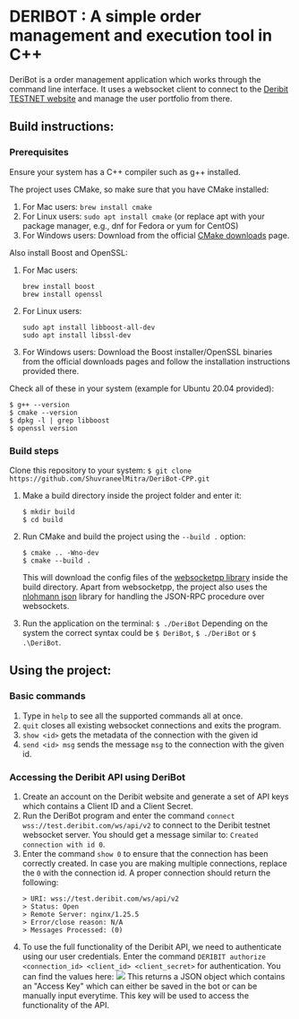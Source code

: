 # **DERIBOT** : A simple order management and execution tool in C++

DeriBot is a order management application which works through the command line interface. It uses a websocket client to connect to the [Deribit TESTNET website](https://test.deribit.com) and manage the user portfolio from there.

## Build instructions:

### Prerequisites
Ensure your system has a C++ compiler such as g++ installed.

The project uses CMake, so make sure that you have CMake installed:
1. For Mac users: `brew install cmake`
2. For Linux users: `sudo apt install cmake` (or replace apt with your package manager, e.g., dnf for Fedora or yum for CentOS)
3. For Windows users: Download from the official [CMake downloads](https://cmake.org/download/) page.

Also install Boost and OpenSSL:
1. For Mac users: 
   ```
   brew install boost
   brew install openssl
   ```
2. For Linux users: 
   ```
   sudo apt install libboost-all-dev
   sudo apt install libssl-dev
   ```
3. For Windows users: Download the Boost installer/OpenSSL binaries from the official downloads pages and follow the installation instructions provided there.

Check all of these in your system (example for Ubuntu 20.04 provided):
```
$ g++ --version
$ cmake --version
$ dpkg -l | grep libboost
$ openssl version
```

### Build steps
Clone this repository to your system: 
`$ git clone https://github.com/ShuvraneelMitra/DeriBot-CPP.git`
1. Make a build directory inside the project folder and enter it:
   ```
   $ mkdir build
   $ cd build
   ```
2. Run CMake and build the project using the `--build .` option:
   ```
   $ cmake .. -Wno-dev
   $ cmake --build .
   ```
   This will download the config files of the [websocketpp library](https://github.com/zaphoyd/websocketpp) inside the build directory. Apart from websocketpp, the project also uses the [nlohmann json](https://github.com/nlohmann/json) library for handling the JSON-RPC procedure over websockets.

3. Run the application on the terminal: `$ ./DeriBot`
   Depending on the system the correct syntax could be `$ DeriBot`, `$ ./DeriBot` or `$ .\DeriBot`.

## Using the project:

### Basic commands
1. Type in `help` to see all the supported commands all at once.
2. `quit` closes all existing websocket connections and exits the program.
3. `show <id>` gets the metadata of the connection with the given id
4. `send <id> msg` sends the message `msg` to the connection with the given id.

### Accessing the Deribit API using DeriBot
1. Create an account on the Deribit website and generate a set of API keys which contains a Client ID and a Client Secret.
2. Run the DeriBot program and enter the command 
   `connect wss://test.deribit.com/ws/api/v2` to connect to the Deribit testnet websocket server. You should get a message similar to:
    `Created connection with id 0`.
3. Enter the command `show 0` to ensure that the connection has been correctly created. In case you are making multiple connections, replace the `0` with the connection id. A proper connection should return the following:
   ```
   > URI: wss://test.deribit.com/ws/api/v2
   > Status: Open
   > Remote Server: nginx/1.25.5
   > Error/close reason: N/A
   > Messages Processed: (0)
   ```
4. To use the full functionality of the Deribit API, we need to authenticate using our user credentials. Enter the command 
   `DERIBIT authorize <connection_id> <client_id> <client_secret>`
   for authentication. You can find the values here:
   ![](https://i.imgur.com/poRb5xD.png)
   This returns a JSON object which contains an "Access Key" which can either be saved in the bot or can be manually input everytime. This key will be used to access the functionality of the API.


